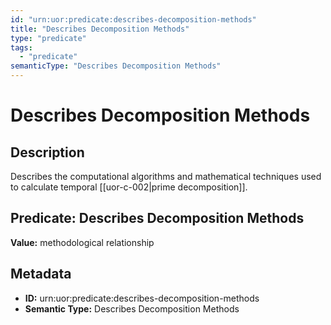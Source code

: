 ```yaml
---
id: "urn:uor:predicate:describes-decomposition-methods"
title: "Describes Decomposition Methods"
type: "predicate"
tags:
  - "predicate"
semanticType: "Describes Decomposition Methods"
---
```


# Describes Decomposition Methods

## Description

Describes the computational algorithms and mathematical techniques used to calculate temporal [[uor-c-002|prime decomposition]].

## Predicate: Describes Decomposition Methods

**Value:** methodological relationship

## Metadata

- **ID:** urn:uor:predicate:describes-decomposition-methods
- **Semantic Type:** Describes Decomposition Methods
